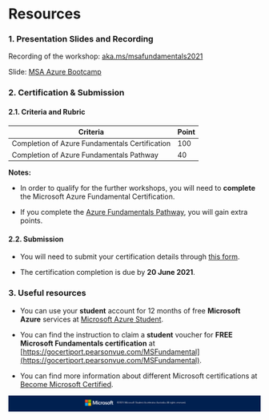 # Resources

### 1. Presentation Slides and Recording

Recording of the workshop: [aka.ms/msafundamentals2021](https://aka.ms/msafundamentals2021)

Slide: [MSA Azure Bootcamp](https://1drv.ms/b/s!ApXk4LVEGuObhUTVtKq8TAOmcZwJ?e=tknnDn)

### 2. Certification & Submission

#### 2.1. Criteria and Rubric

|Criteria|Point|
|--------|-----|
|Completion of Azure Fundamentals Certification|100|
|Completion of Azure Fundamentals Pathway|40|

__Notes:__

* In order to qualify for the further workshops, you will need to __complete__ the Microsoft Azure Fundamental Certification.

* If you complete the [Azure Fundamentals Pathway](https://docs.microsoft.com/en-us/learn/certifications/exams/az-900), you will gain extra points.


#### 2.2. Submission

* You will need to submit your certification details through [this form](https://forms.office.com/r/PYGfekQcii).

* The certification completion is due by __20 June 2021__.

### 3. Useful resources

* You can use your __student__ account for 12 months of free __Microsoft Azure__ services at [Microsoft Azure Student](https://azure.microsoft.com/en-au/free/).

* You can find the instruction to claim a __student__ voucher for __FREE Microsoft Fundamentals certification__ at [https://gocertiport.pearsonvue.com/MSFundamental](https://gocertiport.pearsonvue.com/MSFundamental).

* You can find more information about different Microsoft certifications at [Become Microsoft Certified](https://query.prod.cms.rt.microsoft.com/cms/api/am/binary/RE2PjDI).

![Footer_Banner](https://github.com/AUMSA/2021-MSA-content/blob/main/images/MicrosoftBannerFooter.png)
